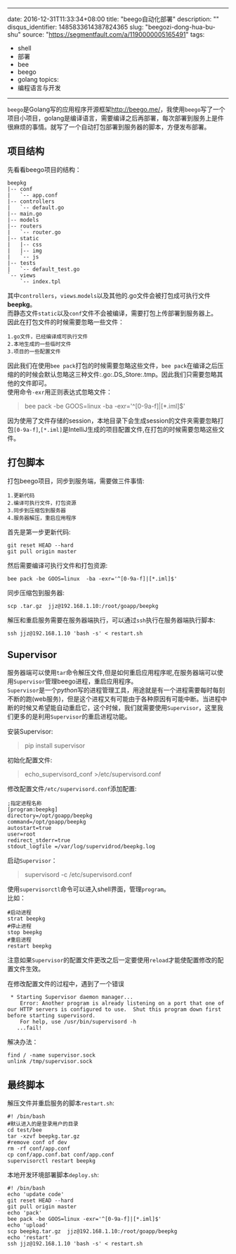 
---
date: 2016-12-31T11:33:34+08:00
title: "beego自动化部署"
description: ""
disqus_identifier: 1485833614387824365
slug: "beegozi-dong-hua-bu-shu"
source: "https://segmentfault.com/a/1190000005165491"
tags: 
- shell 
- 部署 
- bee 
- beego 
- golang 
topics:
- 编程语言与开发
---

`beego`是Golang写的应用程序开源框架<http://beego.me/>，我使用`beego`写了一个项目小项目，golang是编译语言，需要编译之后再部署，每次部署到服务上是件很麻烦的事情。就写了一个自动打包部署到服务器的脚本，方便发布部署。

项目结构
--------

先看看beego项目的结构：

    beepkg
    |-- conf
    |   `-- app.conf
    |-- controllers
    |   `-- default.go
    |-- main.go
    |-- models
    |-- routers
    |   `-- router.go
    |-- static
    |   |-- css
    |   |-- img
    |   `-- js
    |-- tests
    |   `-- default_test.go
    `-- views
        `-- index.tpl  

其中`controllers`，`views`.`models`以及其他的.go文件会被打包成可执行文件**beepkg**。\
而静态文件`static`以及`conf`文件不会被编译，需要打包上传部署到服务器上。\
因此在打包文件的时候需要忽略一些文件：

    1.go文件，已经编译成可执行文件
    2.本地生成的一些临时文件
    3.项目的一些配置文件

因此我们在使用`bee pack`打包的时候需要忽略这些文件，`bee pack`在编译之后压缩的的时候会默认忽略这三种文件:.go:.DS\_Store:.tmp。因此我们只需要忽略其他的文件即可。\
使用命令`-exr`用正则表达式忽略文件：

> bee pack -be GOOS=linux -ba -exr='\^\[0-9a-f\]|\[\*.iml\]\$'

因为使用了文件存储的session，本地目录下会生成session的文件夹需要忽略打包`[0-9a-f]`,`[*.iml]`是IntelliJ生成的项目配置文件,在打包的时候需要忽略这些文件。

打包脚本
--------

打包beego项目，同步到服务端，需要做三件事情:

    1.更新代码
    2.编译可执行文件，打包资源
    3.同步到压缩包到服务器
    4.服务器解压，重启应用程序

首先是第一步更新代码:

    git reset HEAD --hard
    git pull origin master

然后需要编译可执行文件和打包资源:

    bee pack -be GOOS=linux  -ba -exr='^[0-9a-f]|[*.iml]$'

同步压缩包到服务器:

    scp .tar.gz  jjz@192.168.1.10:/root/goapp/beepkg

解压和重启服务需要在服务器端执行，可以通过`ssh`执行在服务器端执行脚本:

    ssh jjz@192.168.1.10 'bash -s' < restart.sh

Supervisor
----------

服务器端可以使用`tar`命令解压文件,但是如何重启应用程序呢,在服务器端可以使用`Supervisor`管理beego进程，重启应用程序。\
`Supervisor`是一个*python*写的进程管理工具，用途就是有一个进程需要每时每刻不断的跑(web服务)，但是这个进程又有可能由于各种原因有可能中断。当进程中断的时候又希望能自动重启它，这个时候，我们就需要使用`Supervisor`，这里我们更多的是利用`Supervisor`的重启进程功能。

安装Supervisor:

> pip install supervisor

初始化配置文件:

> echo\_supervisord\_conf &gt;/etc/supervisord.conf

修改配置文件`/etc/supervisord.conf`添加配置:

    ;指定进程名称
    [program:beepkg]
    directory=/opt/goapp/beepkg
    command=/opt/goapp/beepkg
    autostart=true
    user=root
    redirect_stderr=true
    stdout_logfile =/var/log/supervidrod/beepkg.log

启动`Supervisor`：

> supervisord -c /etc/supervisord.conf

使用`supervisorctl`命令可以进入shell界面，管理`program`。\
比如：

    #启动进程
    strat beepkg
    #停止进程
    stop beepkg
    #重启进程
    restart beepkg

注意如果`Supervisor`的配置文件更改之后一定要使用`reload`才能使配置修改的配置文件生效。

在修改配置文件的过程中，遇到了一个错误

     * Starting Supervisor daemon manager...
        Error: Another program is already listening on a port that one of our HTTP servers is configured to use.  Shut this program down first before starting supervisord.
        For help, use /usr/bin/supervisord -h
       ...fail!

解决办法：

    find / -name supervisor.sock
    unlink /tmp/supervisor.sock

最终脚本
--------

解压文件并重启服务的脚本`restart.sh`:

    #! /bin/bash
    #默认进入的是登录用户的目录
    cd test/bee
    tar -xzvf beepkg.tar.gz
    #remove conf of dev
    rm -rf conf/app.conf
    cp conf/app.conf.bat conf/app.conf
    supervisorctl restart beepkg

本地开发环境部署脚本`deploy.sh`:

    #! /bin/bash
    echo 'update code'
    git reset HEAD --hard
    git pull origin master
    echo 'pack'
    bee pack -be GOOS=linux -exr='^[0-9a-f]|[*.iml]$'
    echo 'upload'
    scp beepkg.tar.gz  jjz@192.168.1.10:/root/goapp/beepkg
    echo 'restart'
    ssh jjz@192.168.1.10 'bash -s' < restart.sh

